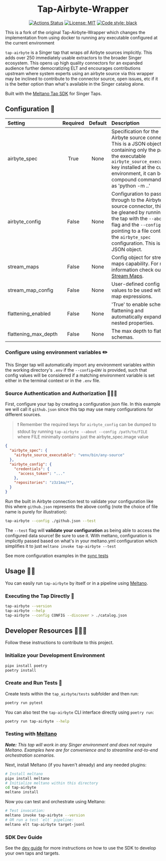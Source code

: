 <h1 align="center">Tap-Airbyte-Wrapper</h1>

<p align="center">
<a href="https://github.com/z3z1ma/tap-airbyte/actions/"><img alt="Actions Status" src="https://github.com/z3z1ma/tap-airbyte/actions/workflows/ci.yml/badge.svg"></a>
<a href="https://github.com/z3z1ma/tap-airbyte/blob/main/LICENSE"><img alt="License: MIT" src="https://img.shields.io/badge/License-MIT-yellow.svg"></a>
<a href="https://github.com/psf/black"><img alt="Code style: black" src="https://img.shields.io/badge/code%20style-black-000000.svg"></a>
</p>

This is a fork of the original Tap-Airbyte-Wrapper which changes the implementation from using docker to running any executable configured at the current environment

`tap-airbyte` is a Singer tap that wraps *all* Airbyte sources implicitly. This adds over 250 immediately usable extractors to the broader Singer ecosystem. This opens up high quality connectors for an expanded audience further democratizing ELT and encourages contributions upstream where system experts using an airbyte source via this wrapper may be inclined to contribute to the connector source, open issues, etc if it is the better option than what's available in the Singer catalog alone.

Built with the [Meltano Tap SDK](https://sdk.meltano.com) for Singer Taps.

## Configuration 📝

| Setting             | Required | Default | Description |
|:--------------------|:--------:|:-------:|:------------|
| airbyte_spec        | True     | None    | Specification for the Airbyte source connector. This is a JSON object containing only the path to the executable `airbyte_source_executable` key installed at the current environment, it can be a compound command such as 'python -m ..'  |
| airbyte_config      | False    | None    | Configuration to pass through to the Airbyte source connector, this can be gleaned by running the the tap with the `--about` flag and the `--config` flag pointing to a file containing the `airbyte_spec` configuration. This is a JSON object. |
| stream_maps         | False    | None    | Config object for stream maps capability. For more information check out [Stream Maps](https://sdk.meltano.com/en/latest/stream_maps.html). |
| stream_map_config   | False    | None    | User-defined config values to be used within map expressions. |
| flattening_enabled  | False    | None    | 'True' to enable schema flattening and automatically expand nested properties. |
| flattening_max_depth| False    | None    | The max depth to flatten schemas. |


### Configure using environment variables ✏️

This Singer tap will automatically import any environment variables within the working directory's
`.env` if the `--config=ENV` is provided, such that config values will be considered if a matching
environment variable is set either in the terminal context or in the `.env` file.

### Source Authentication and Authorization 👮🏽‍♂️

First, configure your tap by creating a configuration json file. In this example we will call it `github.json` since this tap may use many configurations for different sources.


> ❗️ Remember the required keys for `airbyte_config` can be dumped to stdout by running `tap-airbyte --about --config /path/to/FILE` where FILE minimally contains just the airbyte_spec.image value

```json
{
  "airbyte_spec": {
    "airbyte_source_executable": "venv/bin/any-source"
  },
  "airbyte_config": {
    "credentials": {
      "access_token": "..."
    },
    "repositories": "z3z1ma/*",
  }
}
```

Run the built in Airbyte connection test to validate your configuration like this where `github.json` represents the above config (note the choice of file name is purely for illustration):

```bash
tap-airbyte --config ./github.json --test
```

The `--test` flag will **validate your configuration** as being able to access the configured data source! Be sure to use it. With meltano, configuration is implicitly passed based on what's in your meltano.yml configuration which simplifies it to just `meltano invoke tap-airbyte --test`

See more configuration examples in the [sync tests](tap_airbyte/tests/test_syncs.py)

## Usage 👷‍♀️

You can easily run `tap-airbyte` by itself or in a pipeline using [Meltano](https://meltano.com/).

### Executing the Tap Directly 🔨

```bash
tap-airbyte --version
tap-airbyte --help
tap-airbyte --config CONFIG --discover > ./catalog.json
```

## Developer Resources 👩🏼‍💻

Follow these instructions to contribute to this project.

### Initialize your Development Environment

```bash
pipx install poetry
poetry install
```

### Create and Run Tests 🧪

Create tests within the `tap_airbyte/tests` subfolder and
  then run:

```bash
poetry run pytest
```

You can also test the `tap-airbyte` CLI interface directly using `poetry run`:

```bash
poetry run tap-airbyte --help
```

### Testing with [Meltano](https://www.meltano.com)

_**Note:** This tap will work in any Singer environment and does not require Meltano.
Examples here are for convenience and to streamline end-to-end orchestration scenarios._


Next, install Meltano (if you haven't already) and any needed plugins:

```bash
# Install meltano
pipx install meltano
# Initialize meltano within this directory
cd tap-airbyte
meltano install
```

Now you can test and orchestrate using Meltano:

```bash
# Test invocation:
meltano invoke tap-airbyte --version
# OR run a test `elt` pipeline:
meltano elt tap-airbyte target-jsonl
```

### SDK Dev Guide

See the [dev guide](https://sdk.meltano.com/en/latest/dev_guide.html) for more instructions on how to use the SDK to
develop your own taps and targets.

